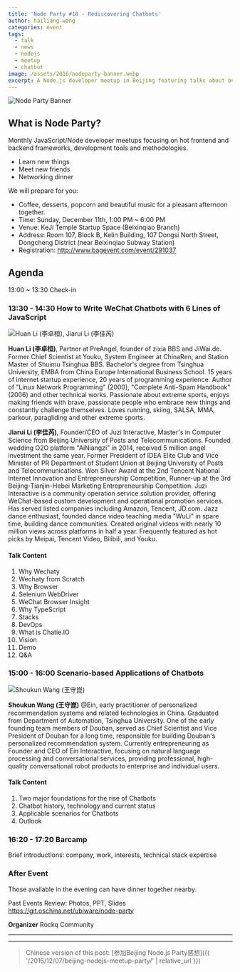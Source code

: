 ```yaml
---
title: 'Node Party #18 - Rediscovering Chatbots'
author: hailiang-wang
categories: event
tags:
  - talk
  - news
  - nodejs
  - meetup
  - chatbot
image: /assets/2016/nodeparty-banner.webp
excerpt: A Node.js developer meetup in Beijing featuring talks about building WeChat chatbots with 6 lines of JavaScript and chatbot applications, hosted by Rockq community.
---
```


![Node Party Banner][nodeparty-banner]

## What is Node Party?

Monthly JavaScript/Node developer meetups focusing on hot frontend and backend frameworks, development tools and methodologies.

* Learn new things
* Meet new friends
* Networking dinner

We will prepare for you:

* Coffee, desserts, popcorn and beautiful music for a pleasant afternoon together.
* Time: Sunday, December 11th, 1:00 PM ~ 6:00 PM
* Venue: KeJi Temple Startup Space (Beixinqiao Branch)
* Address: Room 107, Block B, Kelin Building, 107 Dongsi North Street, Dongcheng District (near Beixinqiao Subway Station)
* Registration: <http://www.bagevent.com/event/291037>

## Agenda

13:00 ~ 13:30 Check-in

### 13:30 - 14:30 How to Write WeChat Chatbots with 6 Lines of JavaScript

![Huan Li (李卓桓), Jiarui Li (李佳芮)][nodeparty-speaker]

**Huan Li (李卓桓)**, Partner at PreAngel, founder of zixia BBS and JiWai.de. Former Chief Scientist at Youku, System Engineer at ChinaRen, and Station Master of Shuimu Tsinghua BBS. Bachelor's degree from Tsinghua University, EMBA from China Europe International Business School. 15 years of internet startup experience, 20 years of programming experience. Author of "Linux Network Programming" (2000), "Complete Anti-Spam Handbook" (2006) and other technical works. Passionate about extreme sports, enjoys making friends with brave, passionate people who embrace new things and constantly challenge themselves. Loves running, skiing, SALSA, MMA, parkour, paragliding and other extreme sports.

**Jiarui Li (李佳芮)**, Founder/CEO of Juzi Interactive, Master's in Computer Science from Beijing University of Posts and Telecommunications. Founded wedding O2O platform "AiNiangzi" in 2014, received 5 million angel investment the same year. Former President of IDEA Elite Club and Vice Minister of PR Department of Student Union at Beijing University of Posts and Telecommunications. Won Silver Award at the 2nd Tencent National Internet Innovation and Entrepreneurship Competition, Runner-up at the 3rd Beijing-Tianjin-Hebei Marketing Entrepreneurship Competition. Juzi Interactive is a community operation service solution provider, offering WeChat-based custom development and operational promotion services. Has served listed companies including Amazon, Tencent, JD.com. Jazz dance enthusiast, founded dance video teaching media "WuLi" in spare time, building dance communities. Created original videos with nearly 10 million views across platforms in half a year. Frequently featured as hot picks by Meipai, Tencent Video, Bilibili, and Youku.

#### Talk Content

1. Why Wechaty
1. Wechaty from Scratch
1. Why Browser
1. Selenium WebDriver
1. WeChat Browser Insight
1. Why TypeScript
1. Stacks
1. DevOps
1. What is Chatie.IO
1. Vision
1. Demo
1. Q&A

### 15:00 - 16:00 Scenario-based Applications of Chatbots

![Shoukun Wang (王守崑)][nodeparty-speaker2]

**Shoukun Wang (王守崑)** @Ein, early practitioner of personalized recommendation systems and related technologies in China. Graduated from Department of Automation, Tsinghua University. One of the early founding team members of Douban, served as Chief Scientist and Vice President of Douban for a long time, responsible for building Douban's personalized recommendation system. Currently entrepreneuring as Founder and CEO of Ein Interactive, focusing on natural language processing and conversational services, providing professional, high-quality conversational robot products to enterprise and individual users.

#### Talk Content

1. Two major foundations for the rise of Chatbots
1. Chatbot history, technology and current status
1. Applicable scenarios for Chatbots
1. Outlook

### 16:20 - 17:20 Barcamp

Brief introductions: company, work, interests, technical stack expertise

### After Event

Those available in the evening can have dinner together nearby.

Past Events Review: Photos, PPT, Slides <https://git.oschina.net/ubiware/node-party>

**Organizer**
Rockq Community

[nodeparty-banner]: /assets/2016/nodeparty-banner.webp
[nodeparty-speaker]: /assets/2016/nodeparty-speaker.webp
[nodeparty-speaker2]: /assets/2016/nodeparty-speaker2.webp

---

---

> Chinese version of this post: [参加Beijing Node.js Party感想]({{ '/2016/12/07/beijing-nodejs-meetup-party/' | relative_url }})
